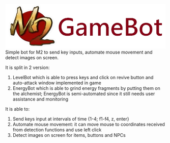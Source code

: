 ![](README_Assets/m2logo.png)
Simple bot for M2 to send key inputs, automate mouse movement and detect images on screen.

It is split in 2 version:
1. LevelBot which is able to press keys and click on revive button and auto-attack window implemented in game
2. EnergyBot which is able to grind energy fragments by putting them on the alchemist; EnergyBot is semi-automated since it still needs user assistance and monitoring

It is able to:
1. Send keys input at intervals of time {1-4; f1-f4, z, enter}
2. Automate mouse movement: it can move mouse to coordinates received from detection functions and use left click
3. Detect images on screen for items, buttons and NPCs
